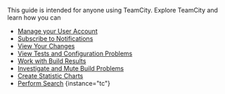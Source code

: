 [//]: # (title: User's Guide)
[//]: # (auxiliary-id: User's Guide)

This guide is intended for anyone using TeamCity. Explore TeamCity and learn how you can

* [Manage your User Account](configuring-your-user-profile.md)
* [Subscribe to Notifications](adding-notification-rules.md)
* [View Your Changes](viewing-user-changes-in-builds.md)
* [View Tests and Configuration Problems](viewing-tests-and-configuration-problems.md)
* [Work with Build Results](working-with-build-results.md)
* [Investigate and Mute Build Problems](investigating-and-muting-build-failures.md)
* [Create Statistic Charts](statistic-charts.md)
* [Perform Search](search.md)
{instance="tc"}
